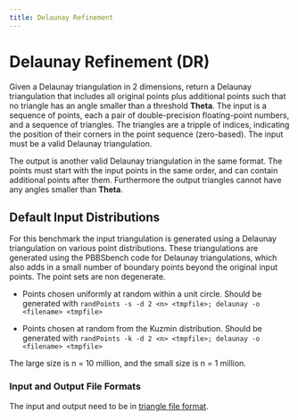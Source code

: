```yaml
---
title: Delaunay Refinement
---
```


# Delaunay Refinement (DR)

Given a Delaunay triangulation in 2 dimensions, return a Delaunay triangulation
that includes all original points plus additional points such that no triangle
has an angle smaller than a threshold **Theta**.
The input is a sequence of points, each a pair of double-precision
floating-point numbers, and a sequence of triangles.   The triangles
are a tripple of indices, indicating the position of their corners in
the point sequence (zero-based).   The input must be a valid Delaunay
triangulation.

The output is another valid Delaunay triangulation in the same
format.  The points must start with the input points in the same
order, and can contain additional points after them.   Furthermore
the output triangles cannot have any angles smaller than
**Theta**.

## Default Input Distributions

For this benchmark the input triangulation is generated using a
Delaunay triangulation on various point distributions.  These
triangulations are generated using the PBBSbench code for Delaunay
triangulations, which also adds in a small number of boundary points
beyond the original input points.  The point sets are non degenerate.

- Points chosen uniformly at random within a unit circle.   Should be 
generated with
`randPoints -s -d 2 <n> <tmpfile>; delaunay -o <filename> <tmpfile>`

- Points chosen at random from the Kuzmin distribution.   Should be 
generated with
`randPoints -k -d 2 <n> <tmpfile>; delaunay -o <filename> <tmpfile>`

The large size is n = 10 million, and the small size is n = 1 million.

### Input and Output File Formats

The input and output need to be in [triangle file format](../fileFormats/geometry.html#triangles).
